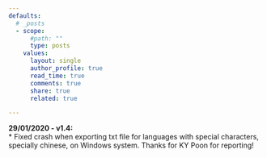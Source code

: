 ```yaml
---
defaults:
  # _posts
  - scope:
      #path: ""
      type: posts
    values:
      layout: single
      author_profile: true
      read_time: true
      comments: true
      share: true
      related: true

---
```


<b>29/01/2020 - v1.4:</b>
<br>* Fixed crash when exporting txt file for languages with special characters, specially chinese, on Windows system. Thanks for KY Poon for reporting!
<br><br>
